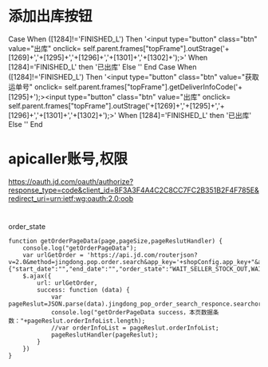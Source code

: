 # 添加出库按钮
Case      When ([1284]!='FINISHED_L') Then '<input type="button" class="btn" value="出库" onclick= self.parent.frames["topFrame"].outStrage('+[1269]+','+[1295]+','+[1296]+','+[1301]+','+[1302]+');>'     When [1284]='FINISHED_L' then '已出库' Else '' End
Case      When ([1284]!='FINISHED_L') Then '<input type="button" class="btn" value="获取运单号" onclick= self.parent.frames["topFrame"].getDeliverInfoCode('+[1295]+');><input type="button" class="btn" value="出库" onclick= self.parent.frames["topFrame"].outStrage('+[1269]+','+[1295]+','+[1296]+','+[1301]+','+[1302]+');>'     When [1284]='FINISHED_L' then '已出库' Else '' End

# apicaller账号,权限
https://oauth.jd.com/oauth/authorize?response_type=code&client_id=8F3A3F4A4C2C8CC7FC2B351B2F4F785E&redirect_uri=urn:ietf:wg:oauth:2.0:oob

#
order_state

    function getOrderPageData(page,pageSize,pageReslutHandler) {
        console.log("getOrderPageData");
        var urlGetOrder = 'https://api.jd.com/routerjson?v=2.0&method=jingdong.pop.order.search&app_key='+shopConfig.app_key+"&access_token="+shopConfig.access_token+'&360buy_param_json={"start_date":"","end_date":"","order_state":"WAIT_SELLER_STOCK_OUT,WAIT_GOODS_RECEIVE_CONFIRM,WAIT_SELLER_DELIVERY,PAUSE,TRADE_CANCELED,LOCKED","optional_fields":"pin,orderTotalPrice,orderState,paymentConfirmTime,orderStartTime,consigneeInfo,vatInfo,itemInfoList,invoiceInfo,orderRemark,venderRemark,orderSource,modified","page":"'+page+'","page_size":"'+pageSize+'","sortType":"1","dateType":""}';
        $.ajax({
            url: urlGetOrder,
            success: function (data) {
                var pageReslut=JSON.parse(data).jingdong_pop_order_search_responce.searchorderinfo_result;
                console.log("getOrderPageData success，本页数据条数："+pageReslut.orderInfoList.length);
                //var orderInfoList = pageReslut.orderInfoList;
                pageReslutHandler(pageReslut);
            }
        })
    } 